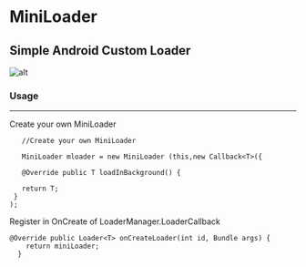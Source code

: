 

# MiniLoader

## Simple Android Custom Loader


![alt](http://link)

### Usage 
 ---
 Create your own MiniLoader
 ``` 
    //Create your own MiniLoader

    MiniLoader mloader = new MiniLoader (this,new Callback<T>({

    @Override public T loadInBackground() {
      
    return T;
  }
);
``` 
Register in OnCreate of LoaderManager.LoaderCallback
```
@Override public Loader<T> onCreateLoader(int id, Bundle args) {
    return miniLoader;
  }


```

    

    

